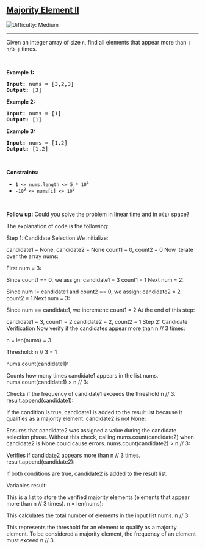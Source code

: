 <h2><a href="https://leetcode.com/problems/majority-element-ii">Majority Element II</a></h2> <img src='https://img.shields.io/badge/Difficulty-Medium-orange' alt='Difficulty: Medium' /><hr><p>Given an integer array of size <code>n</code>, find all elements that appear more than <code>&lfloor; n/3 &rfloor;</code> times.</p>

<p>&nbsp;</p>
<p><strong class="example">Example 1:</strong></p>

<pre>
<strong>Input:</strong> nums = [3,2,3]
<strong>Output:</strong> [3]
</pre>

<p><strong class="example">Example 2:</strong></p>

<pre>
<strong>Input:</strong> nums = [1]
<strong>Output:</strong> [1]
</pre>

<p><strong class="example">Example 3:</strong></p>

<pre>
<strong>Input:</strong> nums = [1,2]
<strong>Output:</strong> [1,2]
</pre>

<p>&nbsp;</p>
<p><strong>Constraints:</strong></p>

<ul>
	<li><code>1 &lt;= nums.length &lt;= 5 * 10<sup>4</sup></code></li>
	<li><code>-10<sup>9</sup> &lt;= nums[i] &lt;= 10<sup>9</sup></code></li>
</ul>

<p>&nbsp;</p>
<p><strong>Follow up:</strong> Could you solve the problem in linear time and in <code>O(1)</code> space?</p>

The explanation of code is the following:

Step 1: Candidate Selection
We initialize:

candidate1 = None, candidate2 = None
count1 = 0, count2 = 0
Now iterate over the array nums:

First num = 3:

Since count1 == 0, we assign:
candidate1 = 3
count1 = 1
Next num = 2:

Since num != candidate1 and count2 == 0, we assign:
candidate2 = 2
count2 = 1
Next num = 3:

Since num == candidate1, we increment:
count1 = 2
At the end of this step:

candidate1 = 3, count1 = 2
candidate2 = 2, count2 = 1
Step 2: Candidate Verification
Now verify if the candidates appear more than n // 3 times:

n = len(nums) = 3

Threshold: n // 3 = 1

nums.count(candidate1):

Counts how many times candidate1 appears in the list nums.
nums.count(candidate1) > n // 3:

Checks if the frequency of candidate1 exceeds the threshold n // 3.
result.append(candidate1):

If the condition is true, candidate1 is added to the result list because it qualifies as a majority element.
candidate2 is not None:

Ensures that candidate2 was assigned a value during the candidate selection phase. Without this check, calling nums.count(candidate2) when candidate2 is None could cause errors.
nums.count(candidate2) > n // 3:

Verifies if candidate2 appears more than n // 3 times.
result.append(candidate2):

If both conditions are true, candidate2 is added to the result list.

Variables
result:

This is a list to store the verified majority elements (elements that appear more than n // 3 times).
n = len(nums):

This calculates the total number of elements in the input list nums.
n // 3:

This represents the threshold for an element to qualify as a majority element. To be considered a majority element, the frequency of an element must exceed n // 3.
